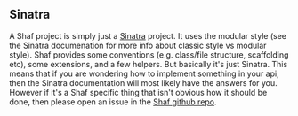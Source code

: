 ## Sinatra
A Shaf project is simply just a [Sinatra](http://sinatrarb.com/intro.html) project. It uses the modular style (see the Sinatra documenation for more info about classic style vs modular style).
Shaf provides some conventions (e.g. class/file structure, scaffolding etc), some extensions, and a few helpers. But basically it's just Sinatra.
This means that if you are wondering how to implement something in your api, then the Sinatra documentation will most likely have the answers for you.
However if it's a Shaf specific thing that isn't obvious how it should be done, then please open an issue in the [Shaf github repo](https://github.com/sammyhenningsson/shaf).
